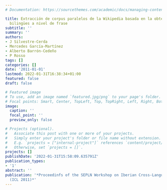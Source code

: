 ```yaml
---
# Documentation: https://sourcethemes.com/academic/docs/managing-content/

title: Extracción de corpus paralelos de la Wikipedia basada en la obtención de alineamientos
  bilingües a nivel de frase
subtitle: ''
summary: ''
authors:
- J Silvestre-Cerda
- Mercedes García-Martínez
- Alberto Barrón-Cedeño
- P Rosso
tags: []
categories: []
date: '2011-01-01'
lastmod: 2022-01-31T16:38:34+01:00
featured: false
draft: false

# Featured image
# To use, add an image named `featured.jpg/png` to your page's folder.
# Focal points: Smart, Center, TopLeft, Top, TopRight, Left, Right, BottomLeft, Bottom, BottomRight.
image:
  caption: ''
  focal_point: ''
  preview_only: false

# Projects (optional).
#   Associate this post with one or more of your projects.
#   Simply enter your project's folder or file name without extension.
#   E.g. `projects = ["internal-project"]` references `content/project/deep-learning/index.md`.
#   Otherwise, set `projects = []`.
projects: []
publishDate: '2022-01-31T15:58:09.635791Z'
publication_types:
- '1'
abstract: ''
publication: '*Proceedinfs of the SEPLN Workshop on Iberian Cross-Language NLP Tasks
  (ICL 2011)*'
---
```

